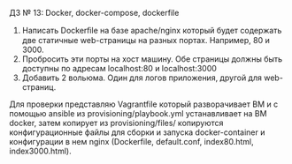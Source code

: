 ДЗ № 13: Docker, docker-compose, dockerfile
1. Написать Dockerﬁle на базе apache/nginx который будет содержать две статичные web-страницы
   на разных портах. Например, 80 и 3000.
2. Пробросить эти порты на хост машину. Обе страницы должны быть доступны по адресам
   localhost:80 и localhost:3000
3. Добавить 2 вольюма. Один для логов приложения, другой для web-страниц. 

 Для проверки представляю Vagrantfile который разворачивает ВМ и с помощью ansible из provisioning/playbook.yml устанавливает на ВМ docker, 
 затем копирует из provisioning/files/ копируются конфигурационные файлы для сборки и запуска docker-container и конфигурации в нем nginx
 (Dockerfile, default.conf, index80.html, index3000.html).
